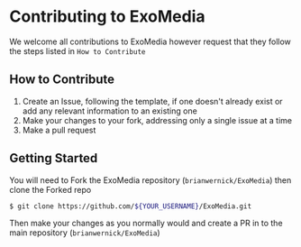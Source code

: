 Contributing to ExoMedia
============
We welcome all contributions to ExoMedia however request that they follow the steps listed in `How to Contribute`

How to Contribute
--------
 1. Create an Issue, following the template, if one doesn't already exist or add any relevant information to an existing one
 2. Make your changes to your fork, addressing only a single issue at a time
 3. Make a pull request

Getting Started
--------
 You will need to Fork the ExoMedia repository (`brianwernick/ExoMedia`) then clone the Forked repo 
 ```bash
$ git clone https://github.com/${YOUR_USERNAME}/ExoMedia.git
```

Then make your changes as you normally would and create a PR in to the main repository (`brianwernick/ExoMedia`)